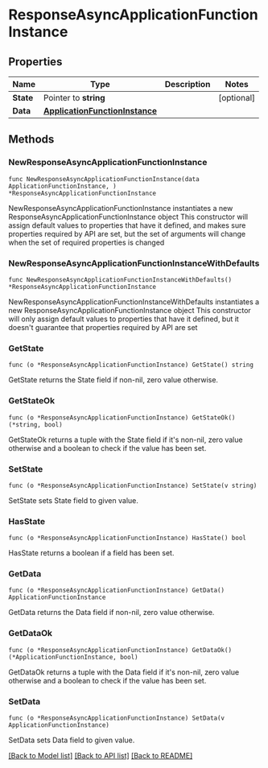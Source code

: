 # ResponseAsyncApplicationFunctionInstance

## Properties

Name | Type | Description | Notes
------------ | ------------- | ------------- | -------------
**State** | Pointer to **string** |  | [optional] 
**Data** | [**ApplicationFunctionInstance**](ApplicationFunctionInstance.md) |  | 

## Methods

### NewResponseAsyncApplicationFunctionInstance

`func NewResponseAsyncApplicationFunctionInstance(data ApplicationFunctionInstance, ) *ResponseAsyncApplicationFunctionInstance`

NewResponseAsyncApplicationFunctionInstance instantiates a new ResponseAsyncApplicationFunctionInstance object
This constructor will assign default values to properties that have it defined,
and makes sure properties required by API are set, but the set of arguments
will change when the set of required properties is changed

### NewResponseAsyncApplicationFunctionInstanceWithDefaults

`func NewResponseAsyncApplicationFunctionInstanceWithDefaults() *ResponseAsyncApplicationFunctionInstance`

NewResponseAsyncApplicationFunctionInstanceWithDefaults instantiates a new ResponseAsyncApplicationFunctionInstance object
This constructor will only assign default values to properties that have it defined,
but it doesn't guarantee that properties required by API are set

### GetState

`func (o *ResponseAsyncApplicationFunctionInstance) GetState() string`

GetState returns the State field if non-nil, zero value otherwise.

### GetStateOk

`func (o *ResponseAsyncApplicationFunctionInstance) GetStateOk() (*string, bool)`

GetStateOk returns a tuple with the State field if it's non-nil, zero value otherwise
and a boolean to check if the value has been set.

### SetState

`func (o *ResponseAsyncApplicationFunctionInstance) SetState(v string)`

SetState sets State field to given value.

### HasState

`func (o *ResponseAsyncApplicationFunctionInstance) HasState() bool`

HasState returns a boolean if a field has been set.

### GetData

`func (o *ResponseAsyncApplicationFunctionInstance) GetData() ApplicationFunctionInstance`

GetData returns the Data field if non-nil, zero value otherwise.

### GetDataOk

`func (o *ResponseAsyncApplicationFunctionInstance) GetDataOk() (*ApplicationFunctionInstance, bool)`

GetDataOk returns a tuple with the Data field if it's non-nil, zero value otherwise
and a boolean to check if the value has been set.

### SetData

`func (o *ResponseAsyncApplicationFunctionInstance) SetData(v ApplicationFunctionInstance)`

SetData sets Data field to given value.



[[Back to Model list]](../README.md#documentation-for-models) [[Back to API list]](../README.md#documentation-for-api-endpoints) [[Back to README]](../README.md)


